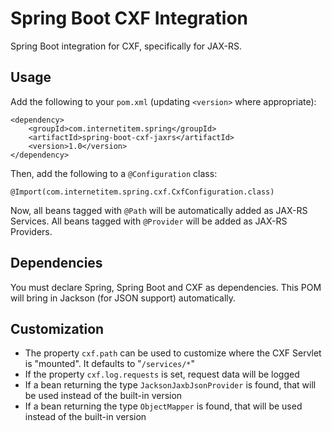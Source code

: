 Spring Boot CXF Integration
===========================

Spring Boot integration for CXF, specifically for JAX-RS.

## Usage ##

Add the following to your `pom.xml` (updating `<version>` where appropriate):

    <dependency>
        <groupId>com.internetitem.spring</groupId>
        <artifactId>spring-boot-cxf-jaxrs</artifactId>
        <version>1.0</version>
    </dependency>

Then, add the following to a `@Configuration` class:

    @Import(com.internetitem.spring.cxf.CxfConfiguration.class)

Now, all beans tagged with `@Path` will be automatically added as JAX-RS Services. All beans tagged with `@Provider` will be added as JAX-RS Providers.

## Dependencies ##

You must declare Spring, Spring Boot and CXF as dependencies. This POM will bring in Jackson (for JSON support) automatically.

## Customization ##

 * The property `cxf.path` can be used to customize where the CXF Servlet is "mounted". It defaults to "`/services/*`"
 * If the property `cxf.log.requests` is set, request data will be logged
 * If a bean returning the type `JacksonJaxbJsonProvider` is found, that will be used instead of the built-in version
 * If a bean returning the type `ObjectMapper` is found, that will be used instead of the built-in version

